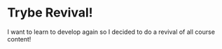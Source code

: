 # Trybe Revival!
I want to learn to develop again so I decided to do a revival of all course content!
